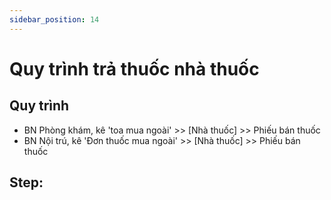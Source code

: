 ```yaml
---
sidebar_position: 14
---
```


# Quy trình trả thuốc nhà thuốc
## Quy trình
- BN Phòng khám, kê 'toa mua ngoài' >> [Nhà thuốc] >> Phiếu bán thuốc
- BN Nội trú, kê 'Đơn thuốc mua ngoài' >> [Nhà thuốc] >> Phiếu bán thuốc

## Step:


